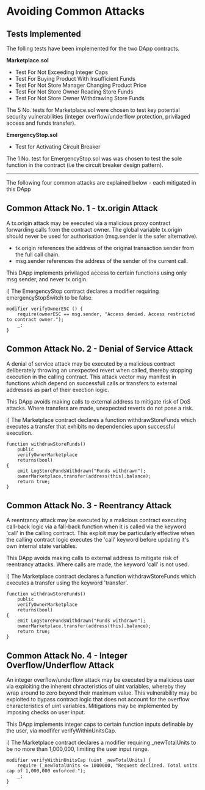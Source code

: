 # Avoiding Common Attacks

## Tests Implemented

The folling tests have been implemented for the two DApp contracts.

**Marketplace.sol**
* Test For Not Exceeding Integer Caps
* Test For Buying Product With Insufficient Funds
* Test For Not Store Manager Changing Product Price
* Test For Not Store Owner Reading Store Funds
* Test For Not Store Owner Withdrawing Store Funds

The 5 No. tests for Marketplace.sol were chosen to test key potential security vulnerabilities (integer overflow/underflow protection, privilaged access and funds transfer). 

**EmergencyStop.sol**
* Test for Activating Circuit Breaker

The 1 No. test for EmergencyStop.sol was was chosen to test the sole function in the contract (i.e the circuit breaker design pattern).

---

The following four common attacks are explained below - each mitigated in this DApp

## Common Attack No. 1 - tx.origin Attack

A tx.origin attack may be executed via a malicious proxy contract forwarding calls from the contract owner. 
The global variable tx.origin should never be used for authorisation (msg.sender is the safer alternative).

* tx.origin references the address of the original transaction sender from the full call chain.
* msg.sender references the address of the sender of the current call.

This DApp implements privilaged access to certain functions using only msg.sender, and never tx.origin.

i)	The EmergencyStop contract declares a modifier requiring emergencyStopSwitch to be false.

    modifier verifyOwnerESC () {
        require(ownerESC == msg.sender, "Access denied. Access restricted to contract owner.");
        _;
    }

## Common Attack No. 2 - Denial of Service Attack

A denial of service attack may be executed by a malicious contract deliberately throwing an unexpected revert when called, thereby stopping execution in the calling contract.
This attack vector may manifest in functions which depend on successfull calls or transfers to external addresses as part of their exection logic.

This DApp avoids making calls to external address to mitigate risk of DoS attacks. Where transfers are made, unexpected reverts do not pose a risk.

i)	The Marketplace contract declares a function withdrawStoreFunds which executes a transfer that exhibits no dependencies upon successful execution.

    function withdrawStoreFunds()
        public
        verifyOwnerMarketplace
        returns(bool)
    {
        emit LogStoreFundsWithdrawn("Funds withdrawn");
        ownerMarketplace.transfer(address(this).balance);
        return true;
    }

## Common Attack No. 3 - Reentrancy Attack

A reentrancy attack may be executed by a malicious contract executing call-back logic via a fall-back function when it is called via the keyword 'call' in the calling contract.
This exploit may be particularly effective when the calling contract logic executes the 'call' keyword before updating it's own internal state variables.

This DApp avoids making calls to external address to mitigate risk of reentrancy attacks. Where calls are made, the keyword 'call' is not used.

i)	The Marketplace contract declares a function withdrawStoreFunds which executes a transfer using the keyword 'transfer'.

    function withdrawStoreFunds()
        public
        verifyOwnerMarketplace
        returns(bool)
    {
        emit LogStoreFundsWithdrawn("Funds withdrawn");
        ownerMarketplace.transfer(address(this).balance);
        return true;
    }

## Common Attack No. 4 - Integer Overflow/Underflow Attack

An integer overflow/underflow attack may be executed by a malicious user via exploiting the inherent chracteristics of uint variables, whereby they wrap around to zero beyond their maximum value.
This vulnerability may be exploited to bypass contract logic that does not account for the overflow characteristics of uint variables. Mitigations may be implemented by imposing checks on user input. 

This DApp implements integer caps to certain function inputs definable by the user, via modfifer verifyWithinUnitsCap.

i)	The Marketplace contract declares a modifier requiring _newTotalUnits to be no more than 1,000,000, limiting the user input range.

    modifier verifyWithinUnitsCap (uint _newTotalUnits) {
        require (_newTotalUnits <= 1000000, "Request declined. Total units cap of 1,000,000 enforced.");
        _;
    }	
